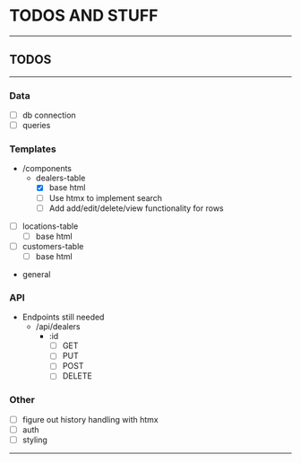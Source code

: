 # TODOS AND STUFF

___
## TODOS
___

### Data
- [ ] db connection
- [ ] queries

### Templates
  - /components
    - dealers-table 
      - [x] base html
      - [ ] Use htmx to implement search
      - [ ] Add add/edit/delete/view functionality for rows
  - [ ] locations-table
    - [ ] base html
  - [ ] customers-table
      - [ ] base html
  - general

### API
- Endpoints still needed
  - /api/dealers
    - :id
      - [ ] GET
      - [ ] PUT
      - [ ] POST
      - [ ] DELETE

### Other
- [ ] figure out history handling with htmx
- [ ] auth
- [ ] styling
___
